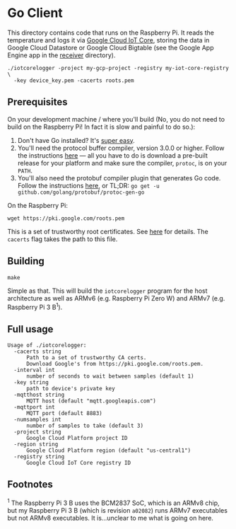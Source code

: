 # Go Client

This directory contains code that runs on the Raspberry Pi. It reads the
temperature and logs it via [Google Cloud IoT Core](https://cloud.google.com/iot-core/),
storing the data in Google Cloud Datastore or Google Cloud Bigtable (see the
Google App Engine app in the [receiver](receiver) directory).

    ./iotcorelogger -project my-gcp-project -registry my-iot-core-registry \
      -key device_key.pem -cacerts roots.pem

## Prerequisites

On your development machine / where you'll build (No, you do not need to build
on the Raspberry Pi! In fact it is slow and painful to do so.):

  1. Don't have Go installed? It's [super easy](https://golang.org/doc/install).
  2. You'll need the protocol buffer compiler, version 3.0.0 or higher. Follow
  the instructions [here](https://github.com/google/protobuf) — all you have to
  do is download a pre-built release for your platform and make sure the compiler,
  `protoc`, is on your `PATH`.
  3. You'll also need the protobuf compiler plugin that generates Go code. Follow
  the instructions [here](https://github.com/golang/protobuf), or TL;DR:
  `go get -u github.com/golang/protobuf/protoc-gen-go`

On the Raspberry Pi:

    wget https://pki.google.com/roots.pem

This is a set of trustworthy root certificates. See [here](http://pki.google.com/faq.html)
for details. The `cacerts` flag takes the path to this file.

## Building

    make

Simple as that. This will build the `iotcorelogger` program for the host
architecture as well as ARMv6 (e.g. Raspberry Pi Zero W) and ARMv7 (e.g.
Raspberry Pi 3 B<sup>1</sup>).

## Full usage

    Usage of ./iotcorelogger:
      -cacerts string
          Path to a set of trustworthy CA certs.
          Download Google's from https://pki.google.com/roots.pem.
      -interval int
          number of seconds to wait between samples (default 1)
      -key string
          path to device's private key
      -mqtthost string
          MQTT host (default "mqtt.googleapis.com")
      -mqttport int
          MQTT port (default 8883)
      -numsamples int
          number of samples to take (default 3)
      -project string
          Google Cloud Platform project ID
      -region string
          Google Cloud Platform region (default "us-central1")
      -registry string
          Google Cloud IoT Core registry ID

## Footnotes
<sup>1</sup> The Raspberry Pi 3 B uses the BCM2837 SoC, which is an ARMv8 chip,
but my Raspberry Pi 3 B (which is revision `a02082`) runs ARMv7 executables but
not ARMv8 executables. It is...unclear to me what is going on here.
